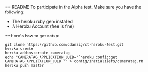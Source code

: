 == README
To participate in the Alpha test. Make sure you have the following:
* The heroku ruby gem installed
* A Heroku Account (free is fine)

==Here's how to get setup:

```
git clone https://github.com/cdanzig/ct-heroku-test.git
heroku create
heroku addons:create cameratag
echo "CAMERATAG_APPLICATION_UUID='`heroku config:get CAMERATAG_APPLICATION_UUID`'" > config/initializers/cameratag.rb
heroku push master
```